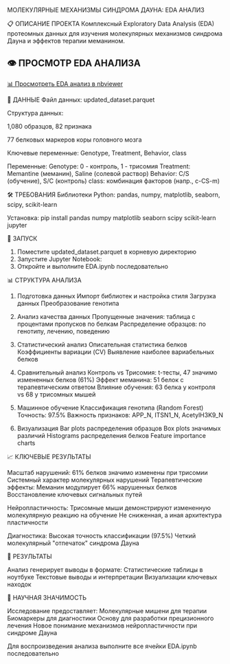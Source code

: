 МОЛЕКУЛЯРНЫЕ МЕХАНИЗМЫ СИНДРОМА ДАУНА: EDA АНАЛИЗ

📋 ОПИСАНИЕ ПРОЕКТА
Комплексный Exploratory Data Analysis (EDA) протеомных данных для изучения молекулярных механизмов синдрома Дауна и эффектов терапии меманином.

## 👁️ ПРОСМОТР EDA АНАЛИЗА

[📊 Просмотреть EDA анализ в nbviewer](https://nbviewer.org/github/selivanek/DataEngineeringHomework/blob/main/my_project/notebooks/EDA.ipynb)

🧬 ДАННЫЕ
Файл данных: updated_dataset.parquet

Структура данных:

1,080 образцов, 82 признака

77 белковых маркеров коры головного мозга

Ключевые переменные: Genotype, Treatment, Behavior, class

Переменные:
Genotype: 0 - контроль, 1 - трисомия
Treatment: Memantine (меманин), Saline (солевой раствор)
Behavior: C/S (обучение), S/C (контроль)
class: комбинация факторов (напр., c-CS-m)

🛠 ТРЕБОВАНИЯ
Библиотеки Python:
pandas, numpy, matplotlib, seaborn, scipy, scikit-learn

Установка:
pip install pandas numpy matplotlib seaborn scipy scikit-learn jupyter

🚀 ЗАПУСК 
1) Поместите updated_dataset.parquet в корневую директорию
2) Запустите Jupyter Notebook:
3) Откройте и выполните EDA.ipynb последовательно

📊 СТРУКТУРА АНАЛИЗА

1. Подготовка данных
Импорт библиотек и настройка стиля
Загрузка данных
Преобразование генотипа

2. Анализ качества данных
Пропущенные значения: таблица с процентами пропусков по белкам
Распределение образцов: по генотипу, лечению, поведению

3. Статистический анализ 
Описательная статистика белков
Коэффициенты вариации (CV)
Выявление наиболее вариабельных белков

4. Сравнительный анализ
Контроль vs Трисомия: t-тесты, 47 значимо измененных белков (61%)
Эффект меманина: 51 белок с терапевтическим ответом
Влияние обучения: 63 белка у контроля vs 68 у трисомных мышей

5. Машинное обучение
Классификация генотипа (Random Forest)
Точность: 97.5%
Важность признаков: APP_N, ITSN1_N, AcetylH3K9_N

6. Визуализация
Bar plots распределения образцов
Box plots значимых различий
Histograms распределения белков
Feature importance charts

📈 КЛЮЧЕВЫЕ РЕЗУЛЬТАТЫ

Масштаб нарушений:
61% белков значимо изменены при трисомии
Системный характер молекулярных нарушений
Терапевтические эффекты:
Меманин модулирует 66% нарушенных белков
Восстановление ключевых сигнальных путей

Нейропластичность:
Трисомные мыши демонстрируют измененную молекулярную реакцию на обучение
Не сниженная, а иная архитектура пластичности

Диагностика:
Высокая точность классификации (97.5%)
Четкий молекулярный "отпечаток" синдрома Дауна

💾 РЕЗУЛЬТАТЫ

Анализ генерирует выводы в формате:
Статистические таблицы в ноутбуке
Текстовые выводы и интерпретации
Визуализации ключевых находок

🔬 НАУЧНАЯ ЗНАЧИМОСТЬ

Исследование предоставляет:
Молекулярные мишени для терапии
Биомаркеры для диагностики
Основу для разработки прецизионного лечения
Новое понимание механизмов нейропластичности при синдроме Дауна

Для воспроизведения анализа выполните все ячейки EDA.ipynb последовательно